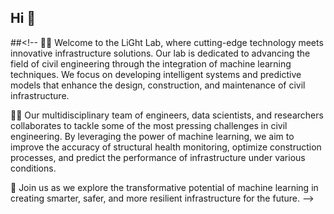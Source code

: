 ## Hi 👋

##<!--
🙋‍♀️ Welcome to the LiGht Lab, where cutting-edge technology meets innovative infrastructure solutions. Our lab is dedicated to advancing the field of civil engineering through the integration of machine learning techniques. We focus on developing intelligent systems and predictive models that enhance the design, construction, and maintenance of civil infrastructure.

👩‍💻 Our multidisciplinary team of engineers, data scientists, and researchers collaborates to tackle some of the most pressing challenges in civil engineering. By leveraging the power of machine learning, we aim to improve the accuracy of structural health monitoring, optimize construction processes, and predict the performance of infrastructure under various conditions.

🧙 Join us as we explore the transformative potential of machine learning in creating smarter, safer, and more resilient infrastructure for the future.
-->
